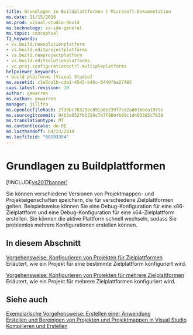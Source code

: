```yaml
---
title: Grundlagen zu Buildplattformen | Microsoft-Dokumentation
ms.date: 11/15/2016
ms.prod: visual-studio-dev14
ms.technology: vs-ide-general
ms.topic: conceptual
f1_keywords:
- vs.build.newsolutionplatform
- vs.build.editprojectplatforms
- vs.build.newprojectplatform
- vs.build.editsolutionplatforms
- vc.proj.configurationsctrl.multipleplatforms
helpviewer_keywords:
- build platforms [Visual Studio]
ms.assetid: c1e5da1b-cda1-4545-b46c-0440fba27485
caps.latest.revision: 10
author: gewarren
ms.author: gewarren
manager: jillfra
ms.openlocfilehash: 2f39bc76329ec891a6e239f7cd2ad816eea1979e
ms.sourcegitcommit: 94b3a052fb1229c7e7f8804b09c1d403385c7630
ms.translationtype: MT
ms.contentlocale: de-DE
ms.lasthandoff: 04/23/2019
ms.locfileid: "68193354"
---
```

# <a name="understanding-build-platforms"></a>Grundlagen zu Buildplattformen
[!INCLUDE[vs2017banner](../includes/vs2017banner.md)]

Sie können verschiedene Versionen von Projektmappen- und Projekteigenschaften speichern, die für verschiedene Zielplattformen gelten. Beispielsweise können Sie eine Debug-Konfiguration für eine x86-Zielplattform und eine Debug-Konfiguration für eine x64-Zielplattform erstellen. Sie können die aktive Plattform schnell wechseln, sodass Sie problemlos mehrere Konfigurationen erstellen können.  
  
## <a name="in-this-section"></a>In diesem Abschnitt  
 [Vorgehensweise: Konfigurieren von Projekten für Zielplattformen](../ide/how-to-configure-projects-to-target-platforms.md)  
 Erläutert, wie ein Projekt für eine bestimmte Zielplattform konfiguriert wird.  
  
 [Vorgehensweise: Konfigurieren von Projekten für mehrere Zielplattformen](../ide/how-to-configure-projects-to-target-multiple-platforms.md)  
 Erläutert, wie ein Projekt für mehrere Zielplattformen konfiguriert wird.  
  
## <a name="see-also"></a>Siehe auch  
 [Exemplarische Vorgehensweise: Erstellen einer Anwendung](../ide/walkthrough-building-an-application.md)   
 [Erstellen und Bereinigen von Projekten und Projektmappen in Visual Studio](../ide/building-and-cleaning-projects-and-solutions-in-visual-studio.md)   
 [Kompilieren und Erstellen](../ide/compiling-and-building-in-visual-studio.md)
